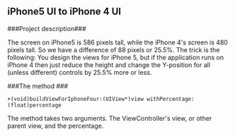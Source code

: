 ## iPhone5 UI to iPhone 4 UI ##

###Project description###

The screen on iPhone5 is 586 pixels tall, while the iPhone 4's screen is 480 pixels tall. So we have a difference of 88 pixels or 25.5%. The trick is the following: You design the views for iPhone 5, but if the application runs on iPhone 4 then just reduce the height and change the Y-position for all (unless different) controls by 25.5% more or less.

###The method ###

    +(void)buildViewForIphoneFour:(UIView*)view withPercentage:(float)percentage

The method takes two arguments. The ViewController's view, or other parent view, and the percentage.